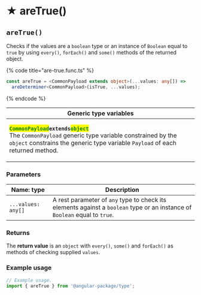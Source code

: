 # ★ areTrue()

## `areTrue()`

Checks if the values are a `boolean` type or an instance of `Boolean` equal to `true` by using `every()`, `forEach()` and `some()` methods of the returned object.

{% code title="are-true.func.ts" %}
```typescript
const areTrue = <CommonPayload extends object>(...values: any[]) =>
  areDeterminer<CommonPayload>(isTrue, ...values);
```
{% endcode %}

| Generic type variables                                                                                                                                                                                                                                                                                                                                                            |
| --------------------------------------------------------------------------------------------------------------------------------------------------------------------------------------------------------------------------------------------------------------------------------------------------------------------------------------------------------------------------------- |
| <p><mark style="color:green;"><strong><code>CommonPayload</code></strong></mark><strong><code>extends</code></strong><mark style="color:green;"><strong><code>object</code></strong></mark><br>The <code>CommonPayload</code> generic type variable constrained by the <code>object</code> constrains the generic type variable <code>Payload</code> of each returned method.</p> |

### Parameters

| Name: type         | Description                                                                                                                |
| ------------------ | -------------------------------------------------------------------------------------------------------------------------- |
| `...values: any[]` | A rest parameter of `any` type to check its elements against a `boolean` type or an instance of `Boolean` equal to `true`. |

### Returns

The **return value** is an `object` with `every()`, `some()` and `forEach()` as methods of checking supplied `values`.

### Example usage

```typescript
// Example usage.
import { areTrue } from '@angular-package/type';


```

